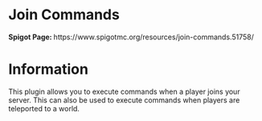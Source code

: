 # Join Commands
<p><b>Spigot Page: </b>https://www.spigotmc.org/resources/join-commands.51758/</p>
<h1>Information</h1>
<p>
This plugin allows you to execute commands when a player joins your server.
This can also be used to execute commands when players are teleported to a world.
</p>